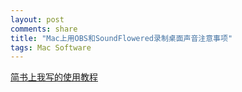 ```yaml
---
layout: post
comments: share
title: "Mac上用OBS和SoundFlowered录制桌面声音注意事项"
tags: Mac Software
---
```

[简书上我写的使用教程](http://www.jianshu.com/p/e129609f0630)